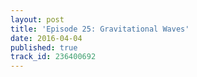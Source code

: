 ```yaml
---
layout: post
title: 'Episode 25: Gravitational Waves'
date: 2016-04-04
published: true
track_id: 236400692
---
```

<div class='list post-player' track='{{page.track_id}}'></div>